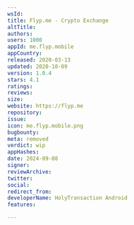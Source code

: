 ```yaml
---
wsId: 
title: Flyp.me - Crypto Exchange
altTitle: 
authors: 
users: 1000
appId: me.flyp.mobile
appCountry: 
released: 2020-03-13
updated: 2020-10-09
version: 1.0.4
stars: 4.1
ratings: 
reviews: 
size: 
website: https://flyp.me
repository: 
issue: 
icon: me.flyp.mobile.png
bugbounty: 
meta: removed
verdict: wip
appHashes: 
date: 2024-09-08
signer: 
reviewArchive: 
twitter: 
social: 
redirect_from: 
developerName: HolyTransaction Android
features: 

---
```


